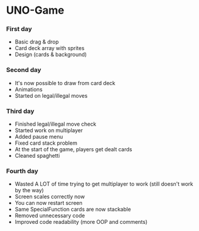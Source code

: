 # UNO-Game

### First day

- Basic drag & drop
- Card deck array with sprites
- Design (cards & background)

### Second day

- It's now possible to draw from card deck
- Animations
- Started on legal/illegal moves

### Third day

- Finished legal/illegal move check
- Started work on multiplayer
- Added pause menu
- Fixed card stack problem
- At the start of the game, players get dealt cards
- Cleaned spaghetti

### Fourth day

- Wasted A LOT of time trying to get multiplayer to work (still doesn't work by the way)
- Screen scales correctly now
- You can now restart screen
- Same SpecialFunction cards are now stackable
- Removed unnecessary code
- Improved code readability (more OOP and comments)
